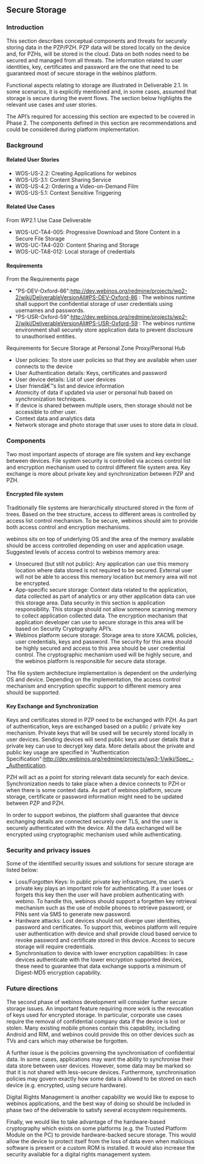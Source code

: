 Secure Storage
--------------

### Introduction

This section describes conceptual components and threats for securely storing data in the PZP/PZH. PZP data will be stored locally on the device and, for PZHs, will be stored in the cloud. Data on both nodes need to be secured and managed from all threats. The information related to user identities, key, certificates and password are the one that need to be guaranteed most of secure storage in the webinos platform.

Functional aspects relating to storage are illustrated in Deliverable 2.1. In some scenarios, it is explicitly mentioned and, in some cases, assumed that storage is secure during the event flows. The section below highlights the relevant use cases and user stories.

The API’s required for accessing this section are expected to be covered in Phase 2. The components defined in this section are recommendations and could be considered during platform implementation.

### Background

#### Related User Stories

-   WOS-US-2.2: Creating Applications for webinos
-   WOS-US-3.1: Content Sharing Service
-   WOS-US-4.2: Ordering a Video-on-Demand Film
-   WOS-US-5.1: Context Sensitive Triggering

#### Related Use Cases

From WP2.1 Use Case Deliverable
* WOS-UC-TA4-005: Progressive Download and Store Content in a Secure File Storage
* WOS-UC-TA4-020: Content Sharing and Storage
* WOS-UC-TA8-012: Local storage of credentials

#### Requirements

From the Requirements page
* "PS-DEV-Oxford-86":http://dev.webinos.org/redmine/projects/wp2-2/wiki/DeliverableVersionAll#PS-DEV-Oxford-86 : The webinos runtime shall support the confidential storage of user credentials using usernames and passwords.
* "PS-USR-Oxford-59":http://dev.webinos.org/redmine/projects/wp2-2/wiki/DeliverableVersionAll#PS-USR-Oxford-59 : The webinos runtime environment shall securely store application data to prevent disclosure to unauthorised entities.

Requirements for Secure Storage at Personal Zone Proxy/Personal Hub
* User policies: To store user policies so that they are available when user connects to the device
* User Authentication details: Keys, certificates and password
* User device details: List of user devices
* User friendâ€™s list and device information
* Atomicity of data if updated via user or personal hub based on synchronization techniques.
* If device is shared between multiple users, then storage should not be accessible to other user.
* Context data and analytics data
* Network storage and photo storage that user uses to store data in cloud.

### Components

Two most important aspects of storage are file system and key exchange between devices. File system security is controlled via access control list and encryption mechanism used to control different file system area. Key exchange is more about private key and synchronization between PZP and PZH.

#### Encrypted file system

Traditionally file systems are hierarchically structured stored in the form of trees. Based on the tree structure, access to different areas is controlled by access list control mechanism. To be secure, webinos should aim to provide both access control and encryption mechanisms.

webinos sits on top of underlying OS and the area of the memory available should be access controlled depending on user and application usage. Suggested levels of access control to webinos memory area:
* Unsecured (but still not public): Any application can use this memory location where data stored is not required to be secured. External user will not be able to access this memory location but memory area will not be encrypted.
* App-specific secure storage: Context data related to the application, data collected as part of analytics or any other application data can use this storage area. Data security in this section is application responsibility. This storage should not allow someone scanning memory to collect application collected data. The encryption mechanism that application developer can use to secure storage in this area will be based on Security Cryptography API’s.
* Webinos platform secure storage: Storage area to store XACML policies, user credentials, keys and password. The security for this area should be highly secured and access to this area should be user credential control. The cryptographic mechanism used will be highly secure, and the webinos platform is responsible for secure data storage.

The file system architecture implementation is dependent on the underlying OS and device. Depending on the implementation, the access control mechanism and encryption specific support to different memory area should be supported.

#### Key Exchange and Synchronization

Keys and certificates stored in PZP need to be exchanged with PZH. As part of authentication, keys are exchanged based on a public / private key mechanism. Private keys that will be used will be securely stored locally in user devices. Sending devices will send public keys and user details that a private key can use to decrypt key data. More details about the private and public key usage are specified in "Authentication Specification":http://dev.webinos.org/redmine/projects/wp3-1/wiki/Spec_-_Authentication.

PZH will act as a point for storing relevant data securely for each device. Synchronization needs to take place when a device connects to PZH or when there is some context data. As part of webinos platform, secure storage, certificate or password information might need to be updated between PZP and PZH.

In order to support webinos, the platform shall guarantee that device exchanging details are connected securely over TLS, and the user is securely authenticated with the device. All the data exchanged will be encrypted using cryptographic mechanism used while authenticating.

### Security and privacy issues

Some of the identified security issues and solutions for secure storage are listed below:
* Loss/Forgotten Keys: In public private key infrastructure, the user’s private key plays an important role for authenticating. If a user loses or forgets this key then the user will have problem authenticating with webino. To handle this, webinos should support a forgetten key retrieval mechanism such as the use of mobile phones to retrieve password, or PINs sent via SMS to generate new password.
* Hardware attacks: Lost devices should not diverge user identities, password and certificates. To support this, webinos platform will require user authentication with device and shall provide cloud based service to revoke password and certificate stored in this device. Access to secure storage will require credentials.
* Synchronisation to device with lower encryption capabilities: In case devices authenticate with the lower encryption supported devices, these need to guarantee that data exchange supports a minimum of Digest-MD5 encryption capability.

### Future directions

The second phase of webinos development will consider further secure storage issues. An important feature requiring more work is the revocation of keys used for encrypted storage. In particular, corporate use cases require the removal of confidential company data if the device is lost or stolen. Many existing mobile phones contain this capability, including Android and RIM, and webinos could provide this on other devices such as TVs and cars which may otherwise be forgotten.

A further issue is the policies governing the synchronisation of confidential data. In some cases, applications may want the ability to synchronise their data store between user devices. However, some data may be marked so that it is not shared with less-secure devices. Furthermore, synchronisation policies may govern exactly how some data is allowed to be stored on each device (e.g. encrypted, using secure hardware).

Digital Rights Management is another capability we would like to expose to webinos applications, and the best way of doing so should be included in phase two of the deliverable to satisfy several ecosystem requirements.

Finally, we would like to take advantage of the hardware-based cryptography which exists on some platforms (e.g. the Trusted Platform Module on the PC) to provide hardware-backed secure storage. This would allow the device to protect itself from the loss of data even when malicious software is present or a custom ROM is installed. It would also increase the security available for a digital rights management system.

